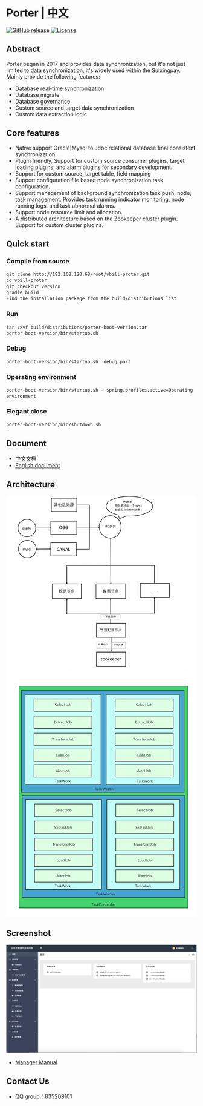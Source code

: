 # Porter | [中文](./README.md)

[![GitHub release](https://img.shields.io/badge/release-2.0.2-blue.svg)](http://192.168.120.68/root/suixingpay-datas/tags)
[![License](https://img.shields.io/badge/license-Apache%202-4EB1BA.svg)](https://www.apache.org/licenses/LICENSE-2.0.html)



## Abstract

Porter began in 2017 and provides data synchronization, but it's not just limited to data synchronization, it's widely used within the Suixingpay. Mainly provide the following features:

+ Database real-time synchronization
+ Database migrate
+ Database governance
+ Custom source and target data synchronization
+ Custom data extraction logic
 



## Core features

+ Native support Oracle|Mysql to Jdbc relational database final consistent synchronization
+ Plugin friendly, Support for custom source consumer plugins, target loading plugins, and alarm plugins for secondary development.
+ Support for custom source, target table, field mapping
+ Support configuration file based node synchronization task configuration.
+ Support management of background synchronization task push, node, task management. Provides task running indicator monitoring, node running logs, and task abnormal alarms.
+ Support node resource limit and allocation.
+ A distributed architecture based on the Zookeeper cluster plugin. Support for custom cluster plugins.

## Quick start

### Compile from source
```
git clone http://192.168.120.68/root/vbill-proter.git
cd vbill-proter
git checkout version
gradle build
Find the installation package from the build/distributions list
```

### Run
```
tar zxvf build/distributions/porter-boot-version.tar
porter-boot-version/bin/startup.sh
```

### Debug
```
porter-boot-version/bin/startup.sh  debug port
```
### Operating environment
```
porter-boot-version/bin/startup.sh --spring.profiles.active=Operating environment
```
### Elegant close
```
porter-boot-version/bin/shutdown.sh
```

## Document

+ [中文文档](./doc/document.md)
+ [English document](./doc/document_EN.md)

## Architecture

![architecture_design](doc/img/architecture_design.png)
![node-model](./doc/img/node-model.png)


## Screenshot

![Home](doc/img/Home.png)
+ [Manager Manual](./doc/manager_manual.md)


## Contact Us

* QQ group：835209101


